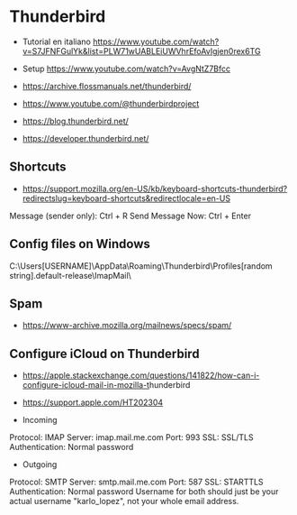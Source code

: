 # Thunderbird



- Tutorial en italiano <https://www.youtube.com/watch?v=S7JFNFGulYk&list=PLW71wUABLEiUWVhrEfoAvIgjen0rex6TG>
- Setup <https://www.youtube.com/watch?v=AvgNtZ7Bfcc>

- <https://archive.flossmanuals.net/thunderbird/>

- <https://www.youtube.com/@thunderbirdproject>
- <https://blog.thunderbird.net/>
- <https://developer.thunderbird.net/>









## Shortcuts
- <https://support.mozilla.org/en-US/kb/keyboard-shortcuts-thunderbird?redirectslug=keyboard-shortcuts&redirectlocale=en-US>


Message (sender only): Ctrl + R
Send Message Now: Ctrl + Enter



## Config files on Windows

C:\Users\[USERNAME]\AppData\Roaming\Thunderbird\Profiles\[random string].default-release\ImapMail\




## Spam
- <https://www-archive.mozilla.org/mailnews/specs/spam/>






 
## Configure iCloud on Thunderbird

- <https://apple.stackexchange.com/questions/141822/how-can-i-configure-icloud-mail-in-mozilla-t>hunderbird
- <https://support.apple.com/HT202304>


- Incoming

Protocol: IMAP
Server: imap.mail.me.com
Port: 993
SSL: SSL/TLS
Authentication: Normal password


- Outgoing

Protocol: SMTP
Server: smtp.mail.me.com
Port: 587
SSL: STARTTLS
Authentication: Normal password
Username for both should just be your actual username "karlo_lopez", not your whole email address.
